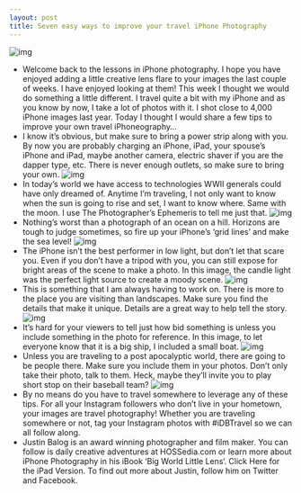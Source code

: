 ```yaml
---
layout: post
title: Seven easy ways to improve your travel iPhone Photography
---
```

![img](http://media.idownloadblog.com/wp-content/uploads/2012/06/iPhone-Photography-Series.jpg)
* Welcome back to the lessons in iPhone photography. I hope you have enjoyed adding a little creative lens flare to your images the last couple of weeks. I have enjoyed looking at them! This week I thought we would do something a little different. I travel quite a bit with my iPhone and as you know by now, I take a lot of photos with it. I shot close to 4,000 iPhone images last year. Today I thought I would share a few tips to improve your own travel iPhoneography…
* I know it’s obvious, but make sure to bring a power strip along with you. By now you are probably charging an iPhone, iPad, your spouse’s iPhone and iPad, maybe another camera, electric shaver if you are the dapper type, etc. There is never enough outlets, so make sure to bring your own.
![img](http://www.hossedia.com/wp-content/uploads/IMG_6403.jpg)
* In today’s world we have access to technologies WWII generals could have only dreamed of. Anytime I’m traveling, I not only want to know when the sun is going to rise and set, I want to know where. Same with the moon. I use The Photographer’s Ephemeris to tell me just that.
![img](http://www.hossedia.com/wp-content/uploads/IMG_6586.jpg)
* Nothing’s worst than a photograph of an ocean on a hill. Horizons are tough to judge sometimes, so fire up your iPhone’s ‘grid lines’ and make the sea level!
![img](http://www.hossedia.com/wp-content/uploads/IMG_6429.jpg)
* The iPhone isn’t the best performer in low light, but don’t let that scare you. Even if you don’t have a tripod with you, you can still expose for bright areas of the scene to make a photo. In this image, the candle light was the perfect light source to create a moody scene.
![img](http://www.hossedia.com/wp-content/uploads/IMG_6455.jpg)
* This is something that I am always having to work on. There is more to the place you are visiting than landscapes. Make sure you find the details that make it unique. Details are a great way to help tell the story.
![img](http://www.hossedia.com/wp-content/uploads/Image2.jpg)
* It’s hard for your viewers to tell just how bid something is unless you include something in the photo for reference. In this image, to let everyone know that it is a big ship, I included a small boat.
![img](http://www.hossedia.com/wp-content/uploads/scale.jpg)
* Unless you are traveling to a post apocalyptic world, there are going to be people there. Make sure you include them in your photos. Don’t only take their photo, talk to them. Heck, maybe they’ll invite you to play short stop on their baseball team?
![img](http://www.hossedia.com/wp-content/uploads/Image-21.jpg)
* By no means do you have to travel somewhere to leverage any of these tips. For all your Instagram followers who don’t live in your hometown, your images are travel photography! Whether you are traveling somewhere or not, tag your Instagram photos with #iDBTravel so we can all follow along.
* Justin Balog is an award winning photographer and film maker. You can follow is daily creative adventures at HOSSedia.com or learn more about iPhone Photography in his iBook ‘Big World Little Lens‘. Click Here for the iPad Version. To find out more about Justin, follow him on Twitter and Facebook.

